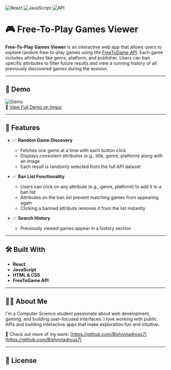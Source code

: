 ![React](https://img.shields.io/badge/react-%2361DAFB.svg?logo=react&logoColor=black)
![JavaScript](https://img.shields.io/badge/javascript-%23F7DF1E.svg?logo=javascript&logoColor=black)
![API](https://img.shields.io/badge/API-FreeToGame-7950F2?logo=api&logoColor=white)

# 🎮 Free-To-Play Games Viewer 

**Free-To-Play Games Viewer** is an interactive web app that allows users to explore random free-to-play games using the [FreeToGame API](https://www.freetogame.com/api-doc). Each game includes attributes like genre, platform, and publisher. Users can ban specific attributes to filter future results and view a running history of all previously discovered games during the session.

---

## 🎥 Demo

![Demo](src/assets/FreeToPlay.gif)  
🔗 [View Full Demo on Imgur](https://imgur.com/a/rofLdv4)

---

## 🚀 Features

- ✅ **Random Game Discovery**
  - Fetches one game at a time with each button click
  - Displays consistent attributes (e.g., title, genre, platform) along with an image
  - Each result is randomly selected from the full API dataset

- ✅ **Ban List Functionality**
  - Users can click on any attribute (e.g., genre, platform) to add it to a ban list
  - Attributes on the ban list prevent matching games from appearing again
  - Clicking a banned attribute removes it from the list instantly

- ✅ **Search History**
  - Previously viewed games appear in a history section


---

## 🛠️ Built With

- **React** 
- **JavaScript**
- **HTML & CSS**
- **FreeToGame API**

---

## 🙋‍♂️ About Me

I'm a Computer Science student passionate about web development, gaming, and building user-focused interfaces. I love working with public APIs and building interactive apps that make exploration fun and intuitive.

🔗 Check out more of my work: [https://github.com/Bishoytadrous7](https://github.com/Bishoytadrous7)

---

## 📄 License

